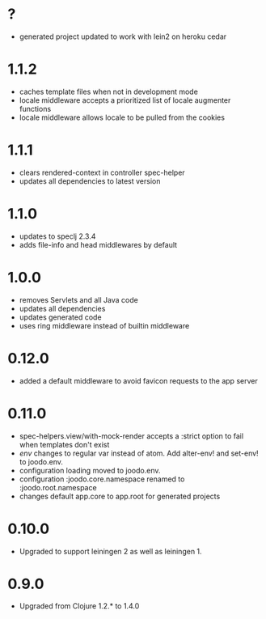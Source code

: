# ?

* generated project updated to work with lein2 on heroku cedar

# 1.1.2

* caches template files when not in development mode
* locale middleware accepts a prioritized list of locale augmenter functions
* locale middleware allows locale to be pulled from the cookies

# 1.1.1

* clears rendered-context in controller spec-helper
* updates all dependencies to latest version

# 1.1.0

* updates to speclj 2.3.4
* adds file-info and head middlewares by default

# 1.0.0

* removes Servlets and all Java code
* updates all dependencies
* updates generated code
* uses ring middleware instead of builtin middleware

# 0.12.0

* added a default middleware to avoid favicon requests to the app server

# 0.11.0

* spec-helpers.view/with-mock-render accepts a :strict option to fail when templates don't exist
* *env* changes to regular var instead of atom.  Add alter-env! and set-env! to joodo.env.
* configuration loading moved to joodo.env.
* configuration :joodo.core.namespace renamed to :joodo.root.namespace
* changes default app.core to app.root for generated projects

# 0.10.0

* Upgraded to support leiningen 2 as well as leiningen 1.

# 0.9.0

* Upgraded from Clojure 1.2.* to 1.4.0
